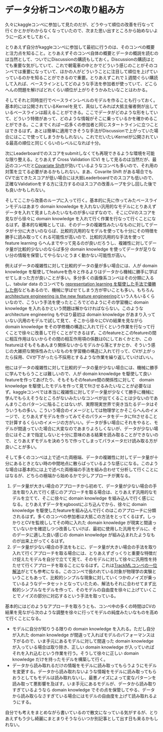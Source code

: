 # データ分析コンペの取り組み方

久々にkaggleコンペに参加して見たのだが、どうやって順位の改善を行なって行くかとかがわからなくなっていたので、次また思い出すところから始めないように一応メモしておく。

とりあえず自分がkaggleコンペに参加して最初に行うのは、そのコンペの概要と注力点を知ること。とりあえずそのコンペ自体の概要とデータの概説を読むのは当然として、ついでにDiscussionの購読もしておく。Discussionの購読はとても重要な気がしていて、これで朝電車の中とかでどういう感じのことがそのコンペでは重要になっていて、ほかの人がどういうことに注目して順位を上げていっているのかを知ることができるので重要。とりあえずこれで１週間ぐらい購読して入れば、ベースラインとしてどのような手法を参加者が使っていて、どこらへんの問題を解けばどれくらい順位が上がりそうかみたいなことはわかる。

そしてそれと同時並行でベースラインレベルのモデルを作ることも行っておく。基本的には公開されているKernelを見て、真似してみれば大抵主催者側が出しているベースラインは超えることができる。ここでデータがどのような形をしていて、どういう特徴があって、どのような情報がそこに乗っているかを確かめることができる。ここまでくれば一応多くの参加者と同じスタートラインに立つことはできるはず。あとは簡単に適用できそうな手法がDiscussionで上がっていた場合にはここで使ってしまうかもしれない。これでだいたいKernelが公開されている最高の順位と同じくらいのレベルになれば十分。

次にLeaderboardでのスコアをsubmitしなくても再現できるような環境を可能な限り整える。とりあえず Cross Validation (CV) をして見るのは当然だが、最近のコンペだと[Covariate Shift](https://www.kaggle.com/pavansanagapati/covariate-shift-what-is-it)が効いているようなコンペも多いので、それ用の対策を立てる必要があるかもしれない。まあ、Covarite Shift がある場合でもCVで出てきたスコアが低い場合には大抵Leaderboardでのスコアも低いので、正確なValidationをする方に注力するのはスコアの改善ループを少し回した後でも良いかもしれない。

そしてここから改善のループに入って行く。基本的に先に作ってみたベースラインモデルはあまり domain knowledge を入れない汎用的なモデルにとりあえずデータを入れて見ましたみたいなものが多いはずなので、そこにCVのスコアを見ながら徐々に domain knowledge を入れて行く作業を行なって行くことになるはず。基本的な戦略としては、そのデータの複雑性みたいなものに対してデータが十分に大きいのならば、比較的汎用的なモデルを使っても十分にその特徴を勝手に読み取ってくれる可能性が高いので、比較的汎用的な手法を使って feature learning らへんまでやって見るのが良いだろうし、複雑性に対してデータ量が比較的少ないのならば多分 domain knowledge を使ってデータが足りない分の情報を保管してやらないとうまく動かない可能性が高い。

例えばデータの複雑性に対して比較的データの量が多い場合には、人が domain knowledge を駆使してfeatureを色々と作るよりはデータから機械に勝手に学ばせてしまった方が良いことが多い。多分多くの画像系コンペはその分類に入るし、tabular data のコンペでも [representation learning を駆使した手法で優勝した例](https://www.kaggle.com/c/porto-seguro-safe-driver-prediction/discussion/44629)などもあるので、機械に学ばせてしまう方が早いことも多い。もちろん [architecture engineering is the new feature engineering](https://smerity.com/articles/2016/architectures_are_the_new_feature_engineering.html)という人もいるくらいなので、こういう手法を使ったところでどのようにその学習機に domain knowledge を入れるかという問題は解かなければならない。このような architecture engineering もやはり最初は domain knowledge があまり入っていない汎用のモデルで試して見て、そこから徐々にCVの結果を見ながら domain knowledge をその学修機の構造に入れて行くという作業を行なって行くことで徐々に改善して行くことができるはず。このfeatureとこのfeatureの間に相互作用はないからその間の相互作用項の係数は0にしておくかとか、このfeatureはそもそもあんまり関係ないからモデルから落とすかとか、そういう感じの大雑把な関係性みたいなものを学習機の構造に入れて行って、CVが上がったら採用、CVが下がったら不採用とするような作業を繰り返していけばいい。

他にはデータの複雑性に対して比較的データの量が少ない場合には、機械に勝手に学んでもらうことは難しいので、人が domain knowledge を駆使して良いfeatureを作ってあげたり、そもそもそのfeature間の関係性に対して　domain knowledge を駆使したモデルを作って見てfitさせるみたいなことが必要なはず。kaggleコンペでは本当に複雑性に対してデータ量が少なくて勝手に機械に学んでもらえそうなところがないみたいなコンペが出てくることは少ないのであんまりこのパターンに陥ることはないが、実際現実世界で突き当たるデータはそういうもの多い。こういう場合のイメージとしては物理学とかそこらへんのイメージで、とりあえずモデルを作ってみてそのパラメータをデータにfitさせることで計算するくらいのイメージの方がいい。データが多い場合にそれをやると、モデルが間違っていた場合に大変なのであまりよろしくないが、データが少ない場合にはそこまで指定しないと十分に意味のある結果を読み取ることができないので、とりあえずモデルを決めうちで作ってしまってパラメータだけ読み取る方が良いことが多い。

そして多くのコンペは上で述べた両極端、データの複雑性に対してデータ量が十分にあるときとない時の中間地点に散らばっているような感じになる。このような場合は基本的には上で述べた両極端の手法を組み合わせて分析して行くことにはなるが、どちらの極端から始めるかで少しアプローチが異なる。

1. データ量が大きい場合のアプローチから初めて、データ量が少ない場合の手法を取り入れて行く感じのアプローチを取る場合は、とりあえず汎用的なモデルを立てて、そこに徐々に domain knowledge を組み込んで行く感じになる。とりあえずデータをxgboostにぶち込んでから、徐々に domain knowledge を駆使したfeatureを組み込んで行くのはこのアプローチに分類されるはず。多くのコンペの参加者は大抵この方法をとってくるはず。しっかりとCVを監視ししてその時に入れた domain knowledge が現実と間違っていないかを確認しつつ改善していけば、最初に使用した汎用モデルに、そのデータに適した良い感じの domain knowledge が組み込まれたようなものが出来上がってくるはず。
1. データ量が少ない場合の手法をもとに、データ量が大きい場合の手法を取り入れて行くアプローチを取る場合には、とりあえずざっくりと重要な特徴だけ捉えたモデルを自分で立てて見て、そのモデルに対して徐々に汎用性を持たせて行くアプローチを取ることになるはず。これは[TrackMLコンペの一位解法](https://www.kaggle.com/c/trackml-particle-identification/discussion/63249)がとても参考になる。このコンペで扱われている対象が物理学の実験ということもあって、比較的シンプルな現象に対していくつかのノイズが乗っているようなデータセットとなっていたため、解法もそれに合わせてまず比較的シンプルなモデルを作って、そのモデルの自由度を徐々に上げていくことでノイズの部分に対応するという手法を取っている。



基本的にはどのようなアプローチを取ろうとも、コンペ中の多くの時間はCVの結果を見ながら次のような調整を徐々に行ってモデルの純度みたいなものを高めて行くことになる。

- モデルに自分が知りうる限りの domain knowledge を入れる。ただし自分が入れた domain knowledge が間違って入ればモデルのパフォーマンスは下がるので、いま手元にあるモデルに対して間違った domain knowledge が入っている場合は取り除き、正しい domain knowledge が入っていればそれを入れ込むという作業を行う。そうして徐々に正しい domain knowledge だけを持ったモデルを構築して行く。
- データから読み取れるだけの情報をモデルに読み取ってもらうようにモデルを変更する。データから読み取れないような情報をモデルに読み取ってもらおうとしてもモデルは読み取れないし、最悪ノイズによって変なパターンを読み取って悪影響を及ぼす。いま手元にあるモデルが、データから読み取りすぎているようなら domain knowledge でその点を保管してやる、データから読み取らなさすぎている場合にはモデルの自由度を上げて読み取れるようにする。


自分でも考えをまとめながら書いているので散文になっている気がするが、とりあえずもう少し綺麗にまとまりそうならいつか別記事として出す日も来るかもしれない。
